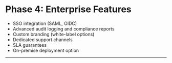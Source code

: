 # Phase 4: Enterprise Features
- SSO integration (SAML, OIDC)
- Advanced audit logging and compliance reports
- Custom branding (white-label options)
- Dedicated support channels
- SLA guarantees
- On-premise deployment option

---
